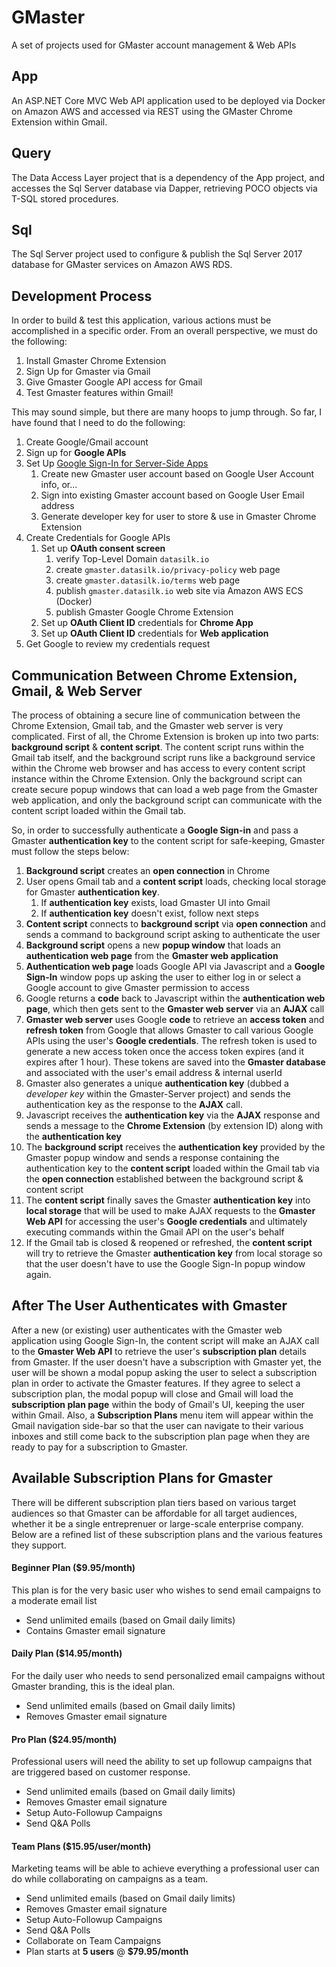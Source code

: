 # GMaster
A set of projects used for GMaster account management &amp; Web APIs

## App
An ASP.NET Core MVC Web API application used to be deployed via Docker on Amazon AWS and accessed via REST using the GMaster Chrome Extension within Gmail.

## Query
The Data Access Layer project that is a dependency of the App project, and accesses the Sql Server database via Dapper, retrieving POCO objects via T-SQL stored procedures.

## Sql
The Sql Server project used to configure & publish the Sql Server 2017 database for GMaster services on Amazon AWS RDS.

## Development Process
In order to build & test this application, various actions must be accomplished in a specific order. From an overall perspective, we must do the following:

1. Install Gmaster Chrome Extension
2. Sign Up for Gmaster via Gmail
3. Give Gmaster Google API access for Gmail
4. Test Gmaster features within Gmail!

This may sound simple, but there are many hoops to jump through. So far, I have found that I need to do the following:

1. Create Google/Gmail account
2. Sign up for **Google APIs**
3. Set Up [Google Sign-In for Server-Side Apps](https://developers.google.com/identity/sign-in/web/server-side-flow)
   1. Create new Gmaster user account based on Google User Account info, or...
   2. Sign into existing Gmaster account based on Google User Email address
   3. Generate developer key for user to store & use in Gmaster Chrome Extension
4. Create Credentials for Google APIs
   1. Set up **OAuth consent screen**
      1. verify Top-Level Domain `datasilk.io`
      2. create `gmaster.datasilk.io/privacy-policy` web page
      3. create `gmaster.datasilk.io/terms` web page
      4. publish `gmaster.datasilk.io` web site via Amazon AWS ECS (Docker)
      5. publish Gmaster Google Chrome Extension
   2. Set up **OAuth Client ID** credentials for **Chrome App**
   3. Set up **OAuth Client ID** credentials for **Web application**
5. Get Google to review my credentials request

## Communication Between Chrome Extension, Gmail, & Web Server
The process of obtaining a secure line of communication between the Chrome Extension, Gmail tab, and the Gmaster web server is very complicated. First of all, the Chrome Extension is broken up into two parts: **background script** & **content script**. The content script runs within the Gmail tab itself, and the background script runs like a background service within the Chrome web browser and has access to every content script instance within the Chrome Extension. Only the background script can create secure popup windows that can load a web page from the Gmaster web application, and only the background script can communicate with the content script loaded within the Gmail tab.

So, in order to successfully authenticate a **Google Sign-in** and pass a Gmaster **authentication key** to the content script for safe-keeping, Gmaster must follow the steps below:

1. **Background script** creates an **open connection** in Chrome
2. User opens Gmail tab and a **content script** loads, checking local storage for Gmaster **authentication key**.
   1. If **authentication key** exists, load Gmaster UI into Gmail
   2. If **authentication key** doesn't exist, follow next steps
3. **Content script** connects to **background script** via **open connection** and sends a command to background script asking to authenticate the user
4. **Background script** opens a new **popup window** that loads an **authentication web page** from the **Gmaster web application**
5. **Authentication web page** loads Google API via Javascript and a **Google Sign-In** window pops up asking the user to either log in or select a Google account to give Gmaster permission to access
6. Google returns a **code** back to Javascript within the **authentication web page**, which then gets sent to the **Gmaster web server** via an **AJAX** call
7. **Gmaster web server** uses Google **code** to retrieve an **access token** and **refresh token** from Google that allows Gmaster to call various Google APIs using the user's **Google credentials**. The refresh token is used to generate a new access token once the access token expires (and it expires after 1 hour). These tokens are saved into the **Gmaster database** and associated with the user's email address & internal userId
8. Gmaster also generates a unique **authentication key** (dubbed a *developer key* within the Gmaster-Server project) and sends the authentication key as the response to the **AJAX** call.
9. Javascript receives the **authentication key** via the **AJAX** response and sends a message to the **Chrome Extension** (by extension ID) along with the **authentication key**
10. The **background script** receives the **authentication key** provided by the Gmaster popup window and sends a response containing the authentication key to the **content script** loaded within the Gmail tab via the **open connection** established between the background script & content script
11. The **content script** finally saves the Gmaster **authentication key** into **local storage** that will be used to make AJAX requests to the **Gmaster Web API** for accessing the user's **Google credentials** and ultimately executing commands within the Gmail API on the user's behalf
12. If the Gmail tab is closed & reopened or refreshed, the **content script** will try to retrieve the Gmaster **authentication key** from local storage so that the user doesn't have to use the Google Sign-In popup window again.

## After The User Authenticates with Gmaster
After a new (or existing) user authenticates with the Gmaster web application using Google Sign-In, the content script will make an AJAX call to the **Gmaster Web API** to retrieve the user's **subscription plan** details from Gmaster. If the user doesn't have a subscription with Gmaster yet, the user will be shown a modal popup asking the user to select a subscription plan in order to activate the Gmaster features. If they agree to select a subscription plan, the modal popup will close and Gmail will load the **subscription plan page** within the body of Gmail's UI, keeping the user within Gmail. Also, a **Subscription Plans** menu item will appear within the Gmail navigation side-bar so that the user can navigate to their various inboxes and still come back to the subscription plan page when they are ready to pay for a subscription to Gmaster.

## Available Subscription Plans for Gmaster
There will be different subscription plan tiers based on various target audiences so that Gmaster can be affordable for all target audiences, whether it be a single entreprenuer or large-scale enterprise company. Below are a refined list of these subscription plans and the various features they support.

#### Beginner Plan ($9.95/month)
This plan is for the very basic user who wishes to send email campaigns to a moderate email list
* Send unlimited emails (based on Gmail daily limits)
* Contains Gmaster email signature

#### Daily Plan ($14.95/month)
For the daily user who needs to send personalized email campaigns without Gmaster branding, this is the ideal plan.
* Send unlimited emails (based on Gmail daily limits)
* Removes Gmaster email signature

#### Pro Plan ($24.95/month)
Professional users will need the ability to set up followup campaigns that are triggered based on customer response.
* Send unlimited emails (based on Gmail daily limits)
* Removes Gmaster email signature
* Setup Auto-Followup Campaigns
* Send Q&A Polls

#### Team Plans ($15.95/user/month)
Marketing teams will be able to achieve everything a professional user can do while collaborating on campaigns as a team.
* Send unlimited emails (based on Gmail daily limits)
* Removes Gmaster email signature
* Setup Auto-Followup Campaigns
* Send Q&A Polls
* Collaborate on Team Campaigns
* Plan starts at **5 users** @ **$79.95/month**